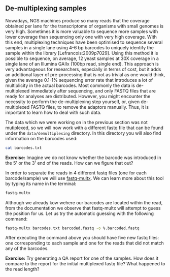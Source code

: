 ## De-multiplexing samples
Nowadays, NGS machines produce so many reads that the coverage obtained per lane for the transcriptome of organisms with small genomes is very high. Sometimes it is more valuable to sequence more samples with lower coverage than sequencing only one with very high coverage. With this end, multiplexing techniques have been optimised to sequence several samples in a single lane using 4-6 bp barcodes to uniquely identify the sample within the library [Lefrancois:2009p7029]. Using this method it is possible to sequence, on average, 12 yeast samples at 30X coverage in a single lane of an Illumina GAIIx (100bp read, single end). This approach is very advantageous for researchers, especially in terms of cost, but it adds an additional layer of pre-processing that is not as trivial as one would think, given the average 0.1-1% sequencing error rate that introduces a lot of multiplicity in the actual barcodes. Most commonly the data is de-multiplexed immediately after sequencing, and only FASTQ files that are ready for analyses are distributed. However, you might encounter the necessity to perform the de-multiplexing step yourself, or, given de-multiplexed FASTQ files, to remove the adaptors manually. Thus, it is important to learn how to deal with such data.

The data which we were working on in the previous section was not mutiplexed, so we will now work with a different fastq file that can be found under the `data/demultiplexing` directory. In this directory you will also find information on the barcodes used:

```bash
cat barcodes.txt
```

**Exercise:** Imagine we do not know whether the barcode was introduced in the 5' or the 3' end of the reads. How can we figure that out?

In order to separate the reads in 4 different fastq files (one for each barcode/sample) we will use [fastq-multx](https://code.google.com/p/ea-utils/). We can learn more about this tool by typing its name in the terminal:

```bash
fastq-multx
```

Although we already kow wehere our barcodes are located within the read, from the documentation we observe that fastq-multx will attempt to guess the position for us. Let us try the automatic guessing with the following command:

```bash
fastq-multx barcodes.txt barcoded.fastq -o %.barcoded.fastq
```

After executing the command above you should have five new fastq files: one corresponding to each sample and one for the reads that did not match any of the barcodes.

**Exercise:** Try generating a QA report for one of the samples. How does it compare to the report for the initial multiplexed fastq file? What happened to the read length?